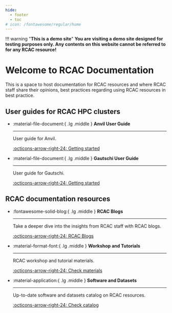 ```yaml
---
hide:
  - footer
  - toc
# icon: /fontawesome/regular/home
---
```


!!! warning "**This is a demo site**"
    **You are visiting a demo site designed for testing purposes only. Any contents on this website cannot be referred to for any RCAC resource!**

# Welcome to RCAC Documentation

This is a space to host documentation for RCAC resources and where RCAC staff share their opinions, best practices regarding using RCAC resources in best practice.

## User guides for RCAC HPC clusters

<div class="grid cards" markdown>

-   :material-file-document:{ .lg .middle } __Anvil User Guide__

    ---

    User guide for Anvil.
    <!-- ![anvil](assets/anvil_title.png) -->

    [:octicons-arrow-right-24: Getting started](userguides/anvil)

-   :material-file-document:{ .lg .middle } __Gautschi User Guide__

    ---

    User guide for Gautschi.

    [:octicons-arrow-right-24: Getting started](userguides/gautschi)

</div>

## RCAC documentation resources

<div class="grid cards" markdown>

-   :fontawesome-solid-blog:{ .lg .middle } __RCAC Blogs__

    ---

    Take a deeper dive into the insights from RCAC staff with RCAC blogs.

    [:octicons-arrow-right-24: RCAC Blogs](blog/index.md)

-   :material-format-font:{ .lg .middle } __Workshop and Tutorials__

    ---

    RCAC workshop and tutorial materials.

    [:octicons-arrow-right-24: Check materials](workshops/index.md)

-   :material-application:{ .lg .middle } __Software and Datasets__

    ---

    Up-to-date software and datasets catalog on RCAC resources.

    [:octicons-arrow-right-24: Check catalog](software_datasets/index.md)

</div>
